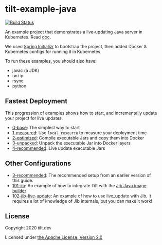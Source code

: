 # tilt-example-java

[![Build Status](https://circleci.com/gh/windmilleng/tilt-example-java/tree/master.svg?style=shield)](https://circleci.com/gh/windmilleng/tilt-example-java)

An example project that demonstrates a live-updating Java server in Kubernetes. Read [doc](https://docs.tilt.dev/example_java.html).

We used [Spring Initializr](https://start.spring.io/) to bootstrap the project,
then added Docker & Kubernetes configs for running it in Kubernetes.

To run these examples, you should also have:
- javac (a JDK)
- unzip
- rsync
- python

## Fastest Deployment

This progression of examples shows how to start, and incrementally update
your project for live updates.

- [0-base](0-base): The simplest way to start
- [1-measured](1-measured): Use `local_resource` to measure your deployment time
- [2-optimized](2-optimized): Compile executable Jars and copy them into Docker
- [3-unpacked](3-unpacked): Unpack the executable Jar into Docker layers
- [4-recommended](4-recommended): Live update executable Jars

## Other Configurations

- [3-recommended](3-recommended): The recommended setup from an earlier version
  of this guide.
- [101-jib](101-jib): An example of how to integrate Tilt with the [Jib Java
  image builder](https://github.com/GoogleContainerTools/jib)
- [102-jib-live-update](102-jib-live-update): An example of how to use
  live_update with Jib. It requires a lot of knowledge of Jib internals, but you
  can make it work!

## License

Copyright 2020 tilt.dev

Licensed under [the Apache License, Version 2.0](LICENSE)
